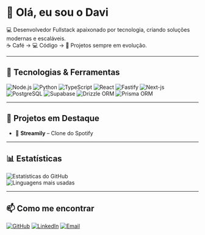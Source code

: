 # 👋 Olá, eu sou o Davi

💻 Desenvolvedor Fullstack apaixonado por tecnologia, criando soluções modernas e escaláveis.  
☕ Café → 💻 Código → 🚀 Projetos sempre em evolução.  

---

## 🚀 Tecnologias & Ferramentas

![Node.js](https://img.shields.io/badge/Node.js-339933?style=for-the-badge&logo=node.js&logoColor=fff)
![Python](https://img.shields.io/badge/Python-339933?style=for-the-badge&logo=node.js&logoColor=fff)
![TypeScript](https://img.shields.io/badge/TypeScript-3178C6?style=for-the-badge&logo=typescript&logoColor=fff)
![React](https://img.shields.io/badge/React-61DAFB?style=for-the-badge&logo=react&logoColor=000)
![Fastify](https://img.shields.io/badge/Fastify-000000?style=for-the-badge&logo=fastify&logoColor=fff)
![Next-js](https://img.shields.io/badge/Next.js-000?style=for-the-badge&logo=Next.js)
![PostgreSQL](https://img.shields.io/badge/PostgreSQL-4169E1?style=for-the-badge&logo=postgresql&logoColor=fff)
![Supabase](https://img.shields.io/badge/Supabase-3FCF8E?style=for-the-badge&logo=supabase&logoColor=fff)
![Drizzle ORM](https://img.shields.io/badge/Drizzle-000000?style=for-the-badge&logo=drizzle&logoColor=6EBD6D)
![Prisma ORM](https://img.shields.io/badge/Prisma-000000?style=for-the-badge&logo=prisma&logoColor=fff)

---

## 📂 Projetos em Destaque

- 🎵 **Streamily** – Clone do Spotify

---

## 📊 Estatísticas

![Estatísticas do GitHub](https://github-readme-stats.vercel.app/api?username=davifrancabr&show_icons=true&theme=tokyonight&hide_border=true)  
![Linguagens mais usadas](https://github-readme-stats.vercel.app/api/top-langs/?username=davifrancabr&layout=compact&theme=tokyonight&hide_border=true)

---


## 📫 Como me encontrar

[![GitHub](https://img.shields.io/badge/GitHub-000?style=for-the-badge&logo=github&logoColor=fff)](https://github.com/davifrancabr)
[![LinkedIn](https://img.shields.io/badge/LinkedIn-0A66C2?style=for-the-badge&logo=linkedin&logoColor=fff)](https://linkedin.com/in/davicavalcantefranca)
[![Email](https://img.shields.io/badge/Email-D14836?style=for-the-badge&logo=gmail&logoColor=fff)](mailto:davicavalcantefranca@gmail.com)
